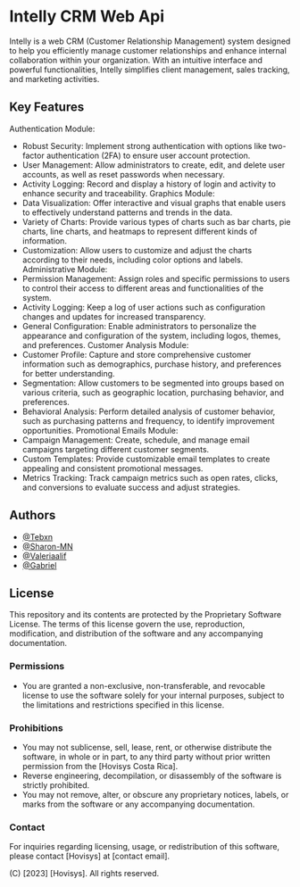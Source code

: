 # Intelly CRM Web Api
Intelly is a web CRM (Customer Relationship Management) system designed to help you efficiently manage customer relationships and enhance internal collaboration within your organization. With an intuitive interface and powerful functionalities, Intelly simplifies client management, sales tracking, and marketing activities.
## Key Features

Authentication Module:
- Robust Security: Implement strong authentication with options like two-factor authentication (2FA) to ensure user account protection.
- User Management: Allow administrators to create, edit, and delete user accounts, as well as reset passwords when necessary.
- Activity Logging: Record and display a history of login and activity to enhance security and traceability.
Graphics Module:
- Data Visualization: Offer interactive and visual graphs that enable users to effectively understand patterns and trends in the data.
- Variety of Charts: Provide various types of charts such as bar charts, pie charts, line charts, and heatmaps to represent different kinds of information.
- Customization: Allow users to customize and adjust the charts according to their needs, including color options and labels.
Administrative Module:
- Permission Management: Assign roles and specific permissions to users to control their access to different areas and functionalities of the system.
- Activity Logging: Keep a log of user actions such as configuration changes and updates for increased transparency.
- General Configuration: Enable administrators to personalize the appearance and configuration of the system, including logos, themes, and preferences.
Customer Analysis Module:
- Customer Profile: Capture and store comprehensive customer information such as demographics, purchase history, and preferences for better understanding.
- Segmentation: Allow customers to be segmented into groups based on various criteria, such as geographic location, purchasing behavior, and preferences.
- Behavioral Analysis: Perform detailed analysis of customer behavior, such as purchasing patterns and frequency, to identify improvement opportunities.
Promotional Emails Module:
- Campaign Management: Create, schedule, and manage email campaigns targeting different customer segments.
- Custom Templates: Provide customizable email templates to create appealing and consistent promotional messages.
- Metrics Tracking: Track campaign metrics such as open rates, clicks, and conversions to evaluate success and adjust strategies.


## Authors

- [@Tebxn](https://www.github.com/Tebxn)
- [@Sharon-MN](https://www.github.com/Sharon-MN)
- [@Valeriaalif](https://www.github.com/valeriaalif)
- [@Gabriel](https://www.github.com/Gabriel)


## License

This repository and its contents are protected by the Proprietary Software License. The terms of this license govern the use, reproduction, modification, and distribution of the software and any accompanying documentation.

### Permissions

- You are granted a non-exclusive, non-transferable, and revocable license to use the software solely for your internal purposes, subject to the limitations and restrictions specified in this license.

### Prohibitions

- You may not sublicense, sell, lease, rent, or otherwise distribute the software, in whole or in part, to any third party without prior written permission from the [Hovisys Costa Rica].
- Reverse engineering, decompilation, or disassembly of the software is strictly prohibited.
- You may not remove, alter, or obscure any proprietary notices, labels, or marks from the software or any accompanying documentation.

### Contact

For inquiries regarding licensing, usage, or redistribution of this software, please contact [Hovisys] at [contact email].

(C) [2023] [Hovisys]. All rights reserved.
